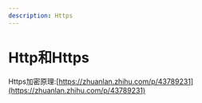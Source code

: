 ```yaml
---
description: Https
---
```


# Http和Https

Https加密原理:[https://zhuanlan.zhihu.com/p/43789231](https://zhuanlan.zhihu.com/p/43789231)
